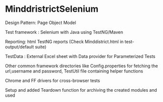# MinddristrictSelenium

Design Pattern: Page Object Model

Test framework : Selenium with Java using TestNG/Maven

Reporting: html TestNG reports (Check Minddistrict.html in test-output/default suite)

TestData : External Excel sheet with Data provider for Parameterized Tests

Other common framework directories like Config.properties for fetching the url,username and password, 
TestUtil file containing helper functions

Chrome and FF drivers for cross-browser tests 

Setup and added Teardown function for archiving the created modules and used